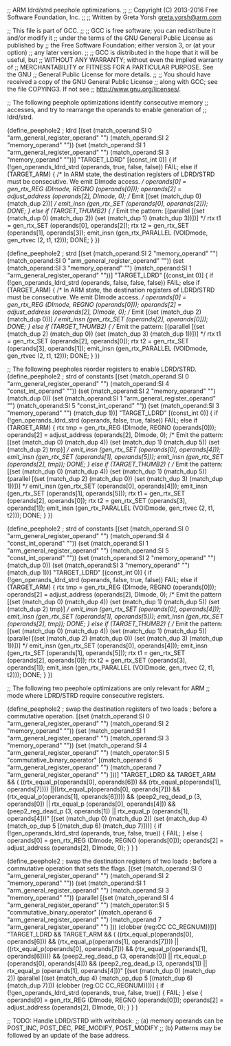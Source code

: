 ;; ARM ldrd/strd peephole optimizations.
;;
;; Copyright (C) 2013-2016 Free Software Foundation, Inc.
;;
;; Written by Greta Yorsh <greta.yorsh@arm.com>

;; This file is part of GCC.
;;
;; GCC is free software; you can redistribute it and/or modify it
;; under the terms of the GNU General Public License as published by
;; the Free Software Foundation; either version 3, or (at your option)
;; any later version.
;;
;; GCC is distributed in the hope that it will be useful, but
;; WITHOUT ANY WARRANTY; without even the implied warranty of
;; MERCHANTABILITY or FITNESS FOR A PARTICULAR PURPOSE.  See the GNU
;; General Public License for more details.
;;
;; You should have received a copy of the GNU General Public License
;; along with GCC; see the file COPYING3.  If not see
;; <http://www.gnu.org/licenses/>.

;; The following peephole optimizations identify consecutive memory
;; accesses, and try to rearrange the operands to enable generation of
;; ldrd/strd.

(define_peephole2 ; ldrd
  [(set (match_operand:SI 0 "arm_general_register_operand" "")
        (match_operand:SI 2 "memory_operand" ""))
   (set (match_operand:SI 1 "arm_general_register_operand" "")
        (match_operand:SI 3 "memory_operand" ""))]
  "TARGET_LDRD"
  [(const_int 0)]
{
  if (!gen_operands_ldrd_strd (operands, true, false, false))
    FAIL;
  else if (TARGET_ARM)
  {
    /* In ARM state, the destination registers of LDRD/STRD must be
       consecutive. We emit DImode access.  */
    operands[0] = gen_rtx_REG (DImode, REGNO (operands[0]));
    operands[2] = adjust_address (operands[2], DImode, 0);
    /* Emit [(set (match_dup 0) (match_dup 2))] */
    emit_insn (gen_rtx_SET (operands[0], operands[2]));
    DONE;
  }
  else if (TARGET_THUMB2)
  {
    /* Emit the pattern:
       [(parallel [(set (match_dup 0) (match_dup 2))
                   (set (match_dup 1) (match_dup 3))])] */
    rtx t1 = gen_rtx_SET (operands[0], operands[2]);
    rtx t2 = gen_rtx_SET (operands[1], operands[3]);
    emit_insn (gen_rtx_PARALLEL (VOIDmode, gen_rtvec (2, t1, t2)));
    DONE;
  }
})

(define_peephole2 ; strd
  [(set (match_operand:SI 2 "memory_operand" "")
	(match_operand:SI 0 "arm_general_register_operand" ""))
   (set (match_operand:SI 3 "memory_operand" "")
	(match_operand:SI 1 "arm_general_register_operand" ""))]
  "TARGET_LDRD"
  [(const_int 0)]
{
  if (!gen_operands_ldrd_strd (operands, false, false, false))
    FAIL;
  else if (TARGET_ARM)
  {
    /* In ARM state, the destination registers of LDRD/STRD must be
       consecutive. We emit DImode access.  */
    operands[0] = gen_rtx_REG (DImode, REGNO (operands[0]));
    operands[2] = adjust_address (operands[2], DImode, 0);
    /* Emit [(set (match_dup 2) (match_dup 0))]  */
    emit_insn (gen_rtx_SET (operands[2], operands[0]));
    DONE;
  }
  else if (TARGET_THUMB2)
  {
    /* Emit the pattern:
       [(parallel [(set (match_dup 2) (match_dup 0))
                   (set (match_dup 3) (match_dup 1))])]  */
    rtx t1 = gen_rtx_SET (operands[2], operands[0]);
    rtx t2 = gen_rtx_SET (operands[3], operands[1]);
    emit_insn (gen_rtx_PARALLEL (VOIDmode, gen_rtvec (2, t1, t2)));
    DONE;
  }
})

;; The following peepholes reorder registers to enable LDRD/STRD.
(define_peephole2 ; strd of constants
  [(set (match_operand:SI 0 "arm_general_register_operand" "")
        (match_operand:SI 4 "const_int_operand" ""))
   (set (match_operand:SI 2 "memory_operand" "")
        (match_dup 0))
   (set (match_operand:SI 1 "arm_general_register_operand" "")
        (match_operand:SI 5 "const_int_operand" ""))
   (set (match_operand:SI 3 "memory_operand" "")
        (match_dup 1))]
  "TARGET_LDRD"
  [(const_int 0)]
{
  if (!gen_operands_ldrd_strd (operands, false, true, false))
    FAIL;
  else if (TARGET_ARM)
  {
   rtx tmp = gen_rtx_REG (DImode, REGNO (operands[0]));
   operands[2] = adjust_address (operands[2], DImode, 0);
   /* Emit the pattern:
      [(set (match_dup 0) (match_dup 4))
      (set (match_dup 1) (match_dup 5))
      (set (match_dup 2) tmp)]  */
   emit_insn (gen_rtx_SET (operands[0], operands[4]));
   emit_insn (gen_rtx_SET (operands[1], operands[5]));
   emit_insn (gen_rtx_SET (operands[2], tmp));
   DONE;
  }
  else if (TARGET_THUMB2)
  {
    /* Emit the pattern:
       [(set (match_dup 0) (match_dup 4))
        (set (match_dup 1) (match_dup 5))
        (parallel [(set (match_dup 2) (match_dup 0))
                   (set (match_dup 3) (match_dup 1))])]  */
    emit_insn (gen_rtx_SET (operands[0], operands[4]));
    emit_insn (gen_rtx_SET (operands[1], operands[5]));
    rtx t1 = gen_rtx_SET (operands[2], operands[0]);
    rtx t2 = gen_rtx_SET (operands[3], operands[1]);
    emit_insn (gen_rtx_PARALLEL (VOIDmode, gen_rtvec (2, t1, t2)));
    DONE;
  }
})

(define_peephole2 ; strd of constants
  [(set (match_operand:SI 0 "arm_general_register_operand" "")
        (match_operand:SI 4 "const_int_operand" ""))
   (set (match_operand:SI 1 "arm_general_register_operand" "")
        (match_operand:SI 5 "const_int_operand" ""))
   (set (match_operand:SI 2 "memory_operand" "")
        (match_dup 0))
   (set (match_operand:SI 3 "memory_operand" "")
        (match_dup 1))]
  "TARGET_LDRD"
  [(const_int 0)]
{
  if (!gen_operands_ldrd_strd (operands, false, true, false))
     FAIL;
  else if (TARGET_ARM)
  {
   rtx tmp = gen_rtx_REG (DImode, REGNO (operands[0]));
   operands[2] = adjust_address (operands[2], DImode, 0);
   /* Emit the pattern
      [(set (match_dup 0) (match_dup 4))
       (set (match_dup 1) (match_dup 5))
       (set (match_dup 2) tmp)]  */
   emit_insn (gen_rtx_SET (operands[0], operands[4]));
   emit_insn (gen_rtx_SET (operands[1], operands[5]));
   emit_insn (gen_rtx_SET (operands[2], tmp));
   DONE;
  }
  else if (TARGET_THUMB2)
  {
    /*  Emit the pattern:
        [(set (match_dup 0) (match_dup 4))
         (set (match_dup 1) (match_dup 5))
         (parallel [(set (match_dup 2) (match_dup 0))
                    (set (match_dup 3) (match_dup 1))])]  */
    emit_insn (gen_rtx_SET (operands[0], operands[4]));
    emit_insn (gen_rtx_SET (operands[1], operands[5]));
    rtx t1 = gen_rtx_SET (operands[2], operands[0]);
    rtx t2 = gen_rtx_SET (operands[3], operands[1]);
    emit_insn (gen_rtx_PARALLEL (VOIDmode, gen_rtvec (2, t1, t2)));
    DONE;
  }
})

;; The following two peephole optimizations are only relevant for ARM
;; mode where LDRD/STRD require consecutive registers.

(define_peephole2 ; swap the destination registers of two loads
		  ; before a commutative operation.
  [(set (match_operand:SI 0 "arm_general_register_operand" "")
        (match_operand:SI 2 "memory_operand" ""))
   (set (match_operand:SI 1 "arm_general_register_operand" "")
        (match_operand:SI 3 "memory_operand" ""))
   (set (match_operand:SI 4 "arm_general_register_operand" "")
        (match_operator:SI 5 "commutative_binary_operator"
			   [(match_operand 6 "arm_general_register_operand" "")
			    (match_operand 7 "arm_general_register_operand" "") ]))]
  "TARGET_LDRD && TARGET_ARM
   && (  ((rtx_equal_p(operands[0], operands[6])) && (rtx_equal_p(operands[1], operands[7])))
        ||((rtx_equal_p(operands[0], operands[7])) && (rtx_equal_p(operands[1], operands[6]))))
   && (peep2_reg_dead_p (3, operands[0]) || rtx_equal_p (operands[0], operands[4]))
   && (peep2_reg_dead_p (3, operands[1]) || rtx_equal_p (operands[1], operands[4]))"
  [(set (match_dup 0) (match_dup 2))
   (set (match_dup 4) (match_op_dup 5 [(match_dup 6) (match_dup 7)]))]
  {
    if (!gen_operands_ldrd_strd (operands, true, false, true))
     {
        FAIL;
     }
    else
     {
        operands[0] = gen_rtx_REG (DImode, REGNO (operands[0]));
        operands[2] = adjust_address (operands[2], DImode, 0);
     }
   }
)

(define_peephole2 ; swap the destination registers of two loads
		  ; before a commutative operation that sets the flags.
  [(set (match_operand:SI 0 "arm_general_register_operand" "")
        (match_operand:SI 2 "memory_operand" ""))
   (set (match_operand:SI 1 "arm_general_register_operand" "")
        (match_operand:SI 3 "memory_operand" ""))
   (parallel
      [(set (match_operand:SI 4 "arm_general_register_operand" "")
	    (match_operator:SI 5 "commutative_binary_operator"
			       [(match_operand 6 "arm_general_register_operand" "")
				(match_operand 7 "arm_general_register_operand" "") ]))
       (clobber (reg:CC CC_REGNUM))])]
  "TARGET_LDRD && TARGET_ARM
   && (  ((rtx_equal_p(operands[0], operands[6])) && (rtx_equal_p(operands[1], operands[7])))
       ||((rtx_equal_p(operands[0], operands[7])) && (rtx_equal_p(operands[1], operands[6]))))
   && (peep2_reg_dead_p (3, operands[0]) || rtx_equal_p (operands[0], operands[4]))
   && (peep2_reg_dead_p (3, operands[1]) || rtx_equal_p (operands[1], operands[4]))"
  [(set (match_dup 0) (match_dup 2))
   (parallel
      [(set (match_dup 4)
	    (match_op_dup 5 [(match_dup 6) (match_dup 7)]))
       (clobber (reg:CC CC_REGNUM))])]
  {
    if (!gen_operands_ldrd_strd (operands, true, false, true))
     {
        FAIL;
     }
    else
     {
        operands[0] = gen_rtx_REG (DImode, REGNO (operands[0]));
        operands[2] = adjust_address (operands[2], DImode, 0);
     }
   }
)

;; TODO: Handle LDRD/STRD with writeback:
;; (a) memory operands can be POST_INC, POST_DEC, PRE_MODIFY, POST_MODIFY
;; (b) Patterns may be followed by an update of the base address.
